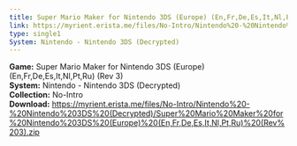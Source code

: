 ```yaml
---
title: Super Mario Maker for Nintendo 3DS (Europe) (En,Fr,De,Es,It,Nl,Pt,Ru) (Rev 3)
link: https://myrient.erista.me/files/No-Intro/Nintendo%20-%20Nintendo%203DS%20(Decrypted)/Super%20Mario%20Maker%20for%20Nintendo%203DS%20(Europe)%20(En,Fr,De,Es,It,Nl,Pt,Ru)%20(Rev%203).zip
type: single1
System: Nintendo - Nintendo 3DS (Decrypted)
---
```

<b>Game:</b> Super Mario Maker for Nintendo 3DS (Europe) (En,Fr,De,Es,It,Nl,Pt,Ru) (Rev 3)<br>
<b>System:</b> Nintendo - Nintendo 3DS (Decrypted)<br>
<b>Collection:</b> No-Intro<br>
<b>Download:</b> https://myrient.erista.me/files/No-Intro/Nintendo%20-%20Nintendo%203DS%20(Decrypted)/Super%20Mario%20Maker%20for%20Nintendo%203DS%20(Europe)%20(En,Fr,De,Es,It,Nl,Pt,Ru)%20(Rev%203).zip